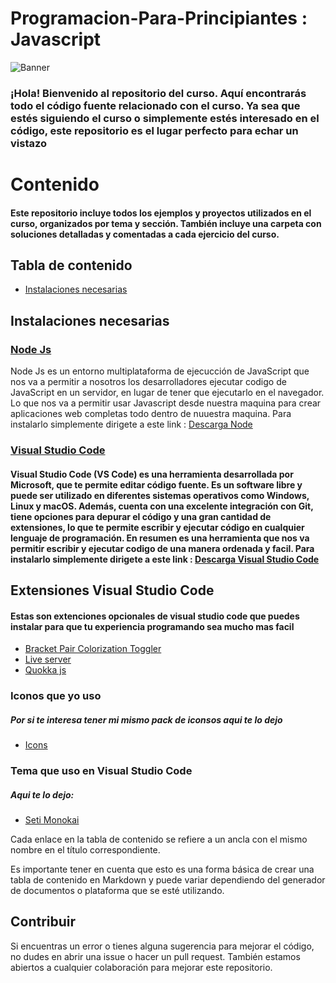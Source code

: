 # Programacion-Para-Principiantes : Javascript
![Banner](https://user-images.githubusercontent.com/92560670/213886548-6549f2e2-68e0-4c45-b5d0-85da565588bb.png)


### **¡Hola! Bienvenido al repositorio del curso. Aquí encontrarás todo el código fuente relacionado con el curso. Ya sea que estés siguiendo el curso o simplemente estés interesado en el código, este repositorio es el lugar perfecto para echar un vistazo**

# Contenido
#### Este repositorio incluye todos los ejemplos y proyectos utilizados en el curso, organizados por tema y sección. También incluye una carpeta con soluciones detalladas y comentadas a cada ejercicio del curso.
## Tabla de contenido

- [Instalaciones necesarias](#instalaciones-necesarias)

## Instalaciones necesarias

### [Node Js](https://nodejs.org/es/)

Node Js es un entorno multiplataforma de ejecucción de JavaScript que nos va a permitir a nosotros los desarrolladores ejecutar codigo de JavaScript en un servidor, en lugar de tener que ejecutarlo en  el navegador. Lo que nos va a permitir usar Javascript desde nuestra maquina para crear aplicaciones web completas todo dentro de nuuestra maquina. Para instalarlo simplemente dirigete a este link : [Descarga Node](https://nodejs.org/es/)
  
### [Visual Studio Code](https://code.visualstudio.com/)

#### Visual Studio Code (VS Code) es una herramienta desarrollada por Microsoft, que te permite editar código fuente. Es un software libre y puede ser utilizado en diferentes sistemas operativos como Windows, Linux y macOS. Además, cuenta con una excelente integración con Git, tiene opciones para depurar el código y una gran cantidad de extensiones, lo que te permite escribir y ejecutar código en cualquier lenguaje de programación. En resumen es una herramienta que nos va permitir escribir y ejecutar codigo de una manera ordenada y facil. Para instalarlo simplemente dirigete a este link : [ Descarga Visual Studio Code](https://code.visualstudio.com/)

## Extensiones Visual Studio Code
#### Estas son extenciones opcionales de visual studio code que puedes instalar para que tu experiencia programando sea mucho mas facil
- [Bracket Pair Colorization Toggler](https://marketplace.visualstudio.com/items?itemName=dzhavat.bracket-pair-toggler)
- [Live server](https://marketplace.visualstudio.com/items?itemName=ritwickdey.LiveServer)
- [Quokka js](https://marketplace.visualstudio.com/items?itemName=WallabyJs.quokka-vscode)

### Iconos que yo uso
##### Por si te interesa tener mi mismo pack de iconsos aqui te lo dejo 
- [Icons](https://marketplace.visualstudio.com/items?itemName=tal7aouy.icons)

### Tema que uso en Visual Studio Code
#####  Aqui te lo dejo:
- [Seti Monokai](https://marketplace.visualstudio.com/items?itemName=SmukkeKim.theme-setimonokai)

Cada enlace en la tabla de contenido se refiere a un ancla con el mismo nombre en el título correspondiente.

Es importante tener en cuenta que esto es una forma básica de crear una tabla de contenido en Markdown y puede variar dependiendo del generador de documentos o plataforma que se esté utilizando.






## Contribuir

Si encuentras un error o tienes alguna sugerencia para mejorar el código, no dudes en abrir una issue o hacer un pull request. También estamos abiertos a cualquier colaboración para mejorar este repositorio.
